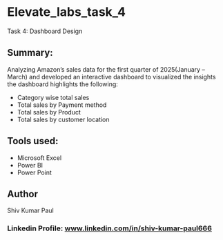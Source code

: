 # Elevate_labs_task_4
Task 4: Dashboard Design

## Summary: 

Analyzing  Amazon’s sales data for the first quarter of 2025(January – March) and developed an interactive dashboard to visualized the insights the dashboard highlights the following: 
- Category wise total sales
- Total sales by Payment method
- Total sales by Product
- Total sales by customer location

## Tools used:
- Microsoft Excel
- Power BI
- Power Point

## Author
Shiv Kumar Paul

### Linkedin Profile: www.linkedin.com/in/shiv-kumar-paul666
